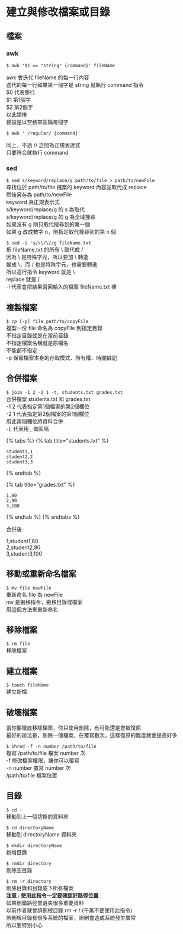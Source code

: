 # 建立與修改檔案或目錄

## 檔案

### awk

`$ awk '$1 == "string" {command}' fileName`

awk 會迭代 fileName 的每一行內容  
迭代的每一行如果第一個字是 string 就執行 command 指令  
$0 代表整行  
$1 第1個字  
$2 第2個字  
以此類推  
預設是以空格來區隔每個字

`$ awk ' /regular/ {command}'`

同上，不過 // 之間為正規表達式  
只要符合就執行 command

### sed

`$ sed s/keyword/replace/g path/to/file > path/to/newFile`  
尋找位於 path/to/file 檔案的 keyword 內容並取代成 replace  
然後另存為  path/to/newFile  
keyword 為正規表示式  
s/keyword/replace/g 的 s 為取代  
s/keyword/replace/g 的 g 為全域搜尋  
如果沒有 g 則只取代搜尋到的第一個  
如果 g 改成數字 n，則指定取代搜尋到的第 n 個

`$ sed -i 's/\\/\//g fileName.txt`  
把 fileName.txt 的所有 \ 取代成 /  
因為 \ 是特殊字元，所以要加 \ 轉逸  
變成 \\，而 / 也是特殊字元，也需要轉逸  
所以這行指令 keyword 就是 \\  
replace 就是 \/  
-i 代表會把結果寫回輸入的檔案 fileName.txt 裡



## 複製檔案

`$ cp [-p] file path/to/copyFile`  
複製一份 file 命名為 copyFile 到指定目錄  
不指定目錄就是在當前目錄  
不指定檔案名稱就是原檔名  
不能都不指定  
-p 保留檔案本身的存取模式、所有權、時間戳記

## 合併檔案

`$ join -1 2 -2 1 -t, students.txt grades.txt`  
合併檔案 students.txt 和 grades.txt  
-1 2 代表指定第1個檔案的第2個欄位  
-2 1 代表指定第2個檔案的第1個欄位  
用此兩個欄位將資料合併  
-t, 代表用 , 做區隔

{% tabs %}
{% tab title="students.txt" %}
```text
student1,1
student2,2
student3,3
```
{% endtab %}

{% tab title="grades.txt" %}
```
1,80
2,90
3,100
```
{% endtab %}
{% endtabs %}

合併後

1,student1,80  
2,student2,90  
3,student3,100

## 移動或重新命名檔案

`$ mv file newFile`  
重新命名 file 為 newFile  
mv 是搬移指令，搬移目錄或檔案  
用這個方法來重新命名

## 移除檔案

`$ rm file`  
移除檔案

## 建立檔案

`$ touch fileName`  
建立新檔

## 破壞檔案

當你要徹底移除檔案，你只使用刪除，有可能還是會被復原  
最好的辦法是，刪除一個檔案，在覆寫數次，這樣復原的難度就會提高好多

`$ shred -f -n number /path/to/file`  
複寫 /path/to/file 檔案 number 次  
-f 修改檔案權限，讓你可以覆寫  
-n number 覆寫 number 次  
/path/to/file 檔案位置

## 目錄

`$ cd -`  
移動到上一個切換的資料夾

`$ cd directoryName`  
移動到 directoryName 資料夾

`$ mkdir directoryName`  
新增目錄

`$ rmdir directory`  
刪除空目錄

`$ rm -r directory`  
刪除目錄和目錄底下所有檔案  
**注意 : 使用此指令一定要確認好路徑位置**  
如果刪錯路徑會遺失很多重要資料  
以前作者就曾誤刪根目錄 rm -r / \(千萬不要使用此指令\)  
誤刪根目錄有很多系統的檔案，誤刪會造成系統發生異常  
所以要特別小心


